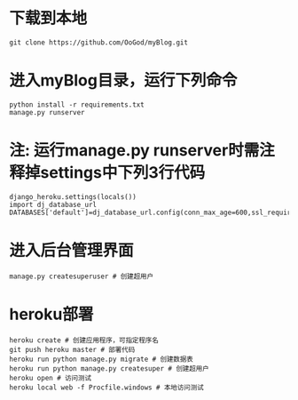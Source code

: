 # 下载到本地
```
git clone https://github.com/OoGod/myBlog.git
```

# 进入myBlog目录，运行下列命令
```
python install -r requirements.txt
manage.py runserver
```

# 注: 运行manage.py runserver时需注释掉settings中下列3行代码
```
django_heroku.settings(locals())
import dj_database_url
DATABASES['default']=dj_database_url.config(conn_max_age=600,ssl_require=True)
```

# 进入后台管理界面
```
manage.py createsuperuser # 创建超用户
```

# heroku部署
```
heroku create # 创建应用程序，可指定程序名
git push heroku master # 部署代码
heroku run python manage.py migrate # 创建数据表
heroku run python manage.py createsuper # 创建超用户
heroku open # 访问测试
heroku local web -f Procfile.windows # 本地访问测试
```

